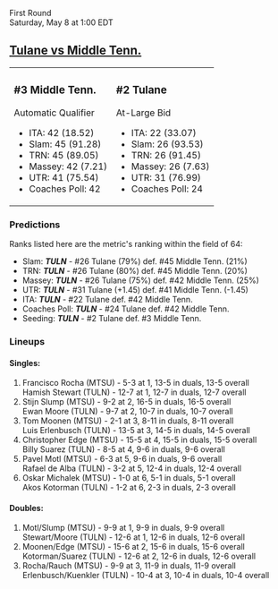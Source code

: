 First Round  
Saturday, May 8 at 1:00 EDT
## [Tulane vs Middle Tenn.](https://www.ncaa.com/game/5833399) 

<table><tr><td>  

### #3 Middle Tenn.  

Automatic Qualifier  
- ITA: 42 (18.52)  
- Slam: 45 (91.28)  
- TRN: 45 (89.05)  
- Massey: 42 (7.21)  
- UTR: 41 (75.54)  
- Coaches Poll: 42  

</td><td>  

### #2 Tulane  

At-Large Bid  
- ITA: 22 (33.07)  
- Slam: 26 (93.53)  
- TRN: 26 (91.45)  
- Massey: 26 (7.63)  
- UTR: 31 (76.99)  
- Coaches Poll: 24  

</td></tr></table>  

 ### Predictions  

Ranks listed here are the metric's ranking within the field of 64:  
- Slam: ***TULN*** - #26 Tulane (79%) def. #45 Middle Tenn. (21%)  
- TRN: ***TULN*** - #26 Tulane (80%) def. #45 Middle Tenn. (20%)  
- Massey: ***TULN*** - #26 Tulane (75%) def. #42 Middle Tenn. (25%)  
- UTR: ***TULN*** - #31 Tulane (+1.45) def. #41 Middle Tenn. (-1.45)  
- ITA: ***TULN*** - #22 Tulane def. #42 Middle Tenn.  
- Coaches Poll: ***TULN*** - #24 Tulane def. #42 Middle Tenn.  
- Seeding: ***TULN*** - #2 Tulane def. #3 Middle Tenn.  

 ### Lineups  

 #### Singles:  
1. Francisco Rocha (MTSU) - 5-3 at 1, 13-5 in duals, 13-5 overall  
  Hamish Stewart (TULN) - 12-7 at 1, 12-7 in duals, 12-7 overall
2. Stijn Slump (MTSU) - 9-2 at 2, 16-5 in duals, 16-5 overall  
  Ewan Moore (TULN) - 9-7 at 2, 10-7 in duals, 10-7 overall
3. Tom Moonen (MTSU) - 2-1 at 3, 8-11 in duals, 8-11 overall  
  Luis Erlenbusch (TULN) - 13-5 at 3, 14-5 in duals, 14-5 overall
4. Christopher Edge (MTSU) - 15-5 at 4, 15-5 in duals, 15-5 overall  
  Billy Suarez (TULN) - 8-5 at 4, 9-6 in duals, 9-6 overall
5. Pavel Motl (MTSU) - 6-3 at 5, 9-6 in duals, 9-6 overall  
  Rafael de Alba (TULN) - 3-2 at 5, 12-4 in duals, 12-4 overall
6. Oskar Michalek (MTSU) - 1-0 at 6, 5-1 in duals, 5-1 overall  
  Akos Kotorman (TULN) - 1-2 at 6, 2-3 in duals, 2-3 overall

 #### Doubles:  
1. Motl/Slump (MTSU) - 9-9 at 1, 9-9 in duals, 9-9 overall  
  Stewart/Moore (TULN) - 12-6 at 1, 12-6 in duals, 12-6 overall
2. Moonen/Edge (MTSU) - 15-6 at 2, 15-6 in duals, 15-6 overall  
  Kotorman/Suarez (TULN) - 12-6 at 2, 12-6 in duals, 12-6 overall
3. Rocha/Rauch (MTSU) - 9-9 at 3, 11-9 in duals, 11-9 overall  
  Erlenbusch/Kuenkler (TULN) - 10-4 at 3, 10-4 in duals, 10-4 overall